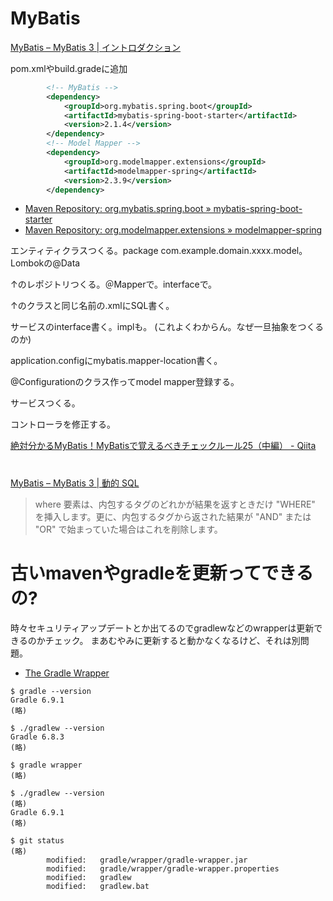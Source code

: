 
# MyBatis

[MyBatis – MyBatis 3 | イントロダクション](https://mybatis.org/mybatis-3/ja/index.html)

pom.xmlやbuild.gradeに追加

```xml
		<!-- MyBatis -->
		<dependency>
			<groupId>org.mybatis.spring.boot</groupId>
			<artifactId>mybatis-spring-boot-starter</artifactId>
			<version>2.1.4</version>
		</dependency>
		<!-- Model Mapper -->
		<dependency>
			<groupId>org.modelmapper.extensions</groupId>
			<artifactId>modelmapper-spring</artifactId>
			<version>2.3.9</version>
		</dependency>
```

- [Maven Repository: org.mybatis.spring.boot » mybatis-spring-boot-starter](https://mvnrepository.com/artifact/org.mybatis.spring.boot/mybatis-spring-boot-starter)
- [Maven Repository: org.modelmapper.extensions » modelmapper-spring](https://mvnrepository.com/artifact/org.modelmapper.extensions/modelmapper-spring)

エンティティクラスつくる。package com.example.domain.xxxx.model。Lombokの@Data

↑のレポジトリつくる。＠Mapperで。interfaceで。

↑のクラスと同じ名前の.xmlにSQL書く。

サービスのinterface書く。implも。
(これよくわからん。なぜ一旦抽象をつくるのか)



application.configにmybatis.mapper-location書く。

@Configurationのクラス作ってmodel mapper登録する。

サービスつくる。

コントローラを修正する。


[絶対分かるMyBatis！MyBatisで覚えるべきチェックルール25（中編） - Qiita](https://qiita.com/5zm/items/0864d6641c65f976d415)


# <where>

[MyBatis – MyBatis 3 | 動的 SQL](https://mybatis.org/mybatis-3/ja/dynamic-sql.html)

> where 要素は、内包するタグのどれかが結果を返すときだけ "WHERE" を挿入します。更に、内包するタグから返された結果が "AND" または "OR" で始まっていた場合はこれを削除します。




# 古いmavenやgradleを更新ってできるの?

時々セキュリティアップデートとか出てるのでgradlewなどのwrapperは更新できるのかチェック。
まあむやみに更新すると動かなくなるけど、それは別問題。

- [The Gradle Wrapper](https://docs.gradle.org/current/userguide/gradle_wrapper.html)

```
$ gradle --version
Gradle 6.9.1
(略)

$ ./gradlew --version
Gradle 6.8.3
(略)

$ gradle wrapper
(略)

$ ./gradlew --version
(略)
Gradle 6.9.1
(略)

$ git status
(略)
        modified:   gradle/wrapper/gradle-wrapper.jar
        modified:   gradle/wrapper/gradle-wrapper.properties
        modified:   gradlew
        modified:   gradlew.bat
```



